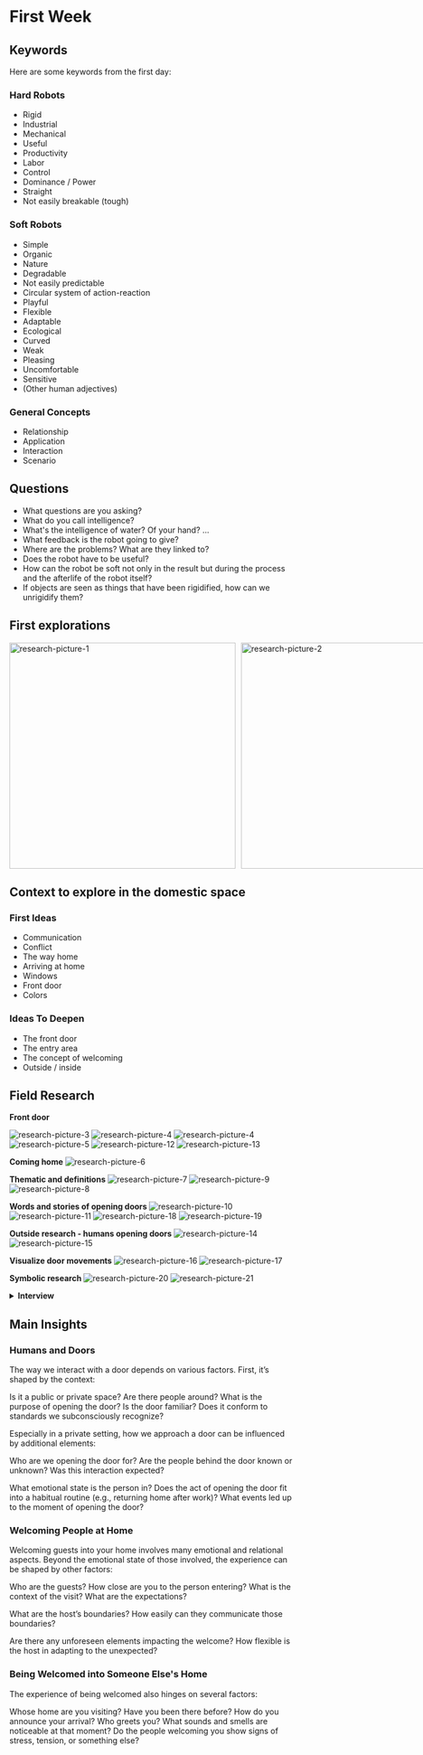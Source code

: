 # First Week

## Keywords

Here are some keywords from the first day:  
### Hard Robots
- Rigid
- Industrial
- Mechanical
- Useful
- Productivity
- Labor
- Control
- Dominance / Power
- Straight
- Not easily breakable (tough)

### Soft Robots
- Simple
- Organic
- Nature
- Degradable
- Not easily predictable
- Circular system of action-reaction
- Playful
- Flexible
- Adaptable
- Ecological
- Curved
- Weak
- Pleasing
- Uncomfortable
- Sensitive
- (Other human adjectives)

### General Concepts
- Relationship
- Application
- Interaction
- Scenario

## Questions
- What questions are you asking?
- What do you call intelligence?
- What's the intelligence of water? Of your hand? ...
- What feedback is the robot going to give?
- Where are the problems? What are they linked to?
- Does the robot have to be useful?
- How can the robot be soft not only in the result but during the process and the afterlife of the robot itself?
- If objects are seen as things that have been rigidified, how can we unrigidify them?


## First explorations
<div style="display: flex; gap: 10px;">
  <img src="images/IMG_8549.jpg" alt="research-picture-1" height="400"/>
  <img src="images/IMG_8550.JPG" alt="research-picture-2" height="400"/>
</div>

## Context to explore in the domestic space

### First Ideas
- Communication
- Conflict
- The way home
- Arriving at home
- Windows
- Front door
- Colors

### Ideas To Deepen
- The front door
- The entry area
- The concept of welcoming
- Outside / inside 

## Field Research

**Front door**

![research-picture-3](images/IMG_8606.jpeg "research-picture-3")
![research-picture-4](images/IMG_8607.jpeg "research-picture-4")
![research-picture-4](images/palette-porte-entree.jpg "research-picture-4")
![research-picture-5](images/IMG_8608.jpeg "research-picture-5")
![research-picture-12](images/IMG_8616.jpg "research-picture-12")
![research-picture-13](images/IMG_8617.jpg "research-picture-13")

**Coming home**
![research-picture-6](images/IMG_8609.jpeg "research-picture-6")

**Thematic and definitions**
![research-picture-7](images/IMG_8610.jpeg "research-picture-7")
![research-picture-9](images/IMG_8612.jpeg "research-picture-9")
![research-picture-8](images/IMG_8611.jpeg "research-picture-8")

**Words and stories of opening doors**
![research-picture-10](images/IMG_8613.jpg "research-picture-10")
![research-picture-11](images/IMG_8614.jpg "research-picture-11")
![research-picture-18](images/IMG_8622.jpg "research-picture-18")
![research-picture-19](images/IMG_8623.jpg "research-picture-19")

**Outside research - humans opening doors**
![research-picture-14](images/IMG_8618.jpg "research-picture-14")
![research-picture-15](images/IMG_8619.jpg "research-picture-15")

**Visualize door movements**
![research-picture-16](images/IMG_8620.jpg "research-picture-16")
![research-picture-17](images/IMG_8621.jpg "research-picture-17")


**Symbolic research**
![research-picture-20](images/le-livre-des-symboles-1.jpeg "research-picture-20")
![research-picture-21](images/le-livre-des-symboles-2.jpeg "research-picture-21")

<details>
  <summary><strong>Interview</strong></summary>

  [Speaker 1]
  <strong>J’aimerais d'abord vous demander si là, d'un coup, il y a la sonnette qui sonne, et ce n’est pas prévu. Qu'est-ce qui vous passe par la tête ? Qu'est-ce que vous faites ? Ne faites pas ?</strong>
  
  [Speaker 2]
  Moi, ce qui me passe par la tête, ce sont les voisins ont besoin de quelque chose. Et puis, je vais assez vite quand même me diriger vers la porte et ouvrir.
  
  
  [Speaker 3]
  Moi, je cherche tout de suite à... Qui est-ce que ça pourrait être ? Le matin, un postier ou bien un concierge, ou bien un voisin, ou bien... Je fais comme une panoplie de... Si c'était maintenant (20h30), je pense plutôt que ça serait un voisin.
  
  Ce serait très étonnant. Il y a des heures où ça pourrait aussi me faire peur, ou inquiéter.
  
  Le premier truc, ce serait... J'aimerais trouver, mais qui est-ce que ça pourrait être ? 
  
  [Speaker 1]
  <strong>Aucun de vous m’a parlé de regarder par le petit trou qui c’est, vous le faites pas ?</strong>
  
  [Speaker 3]
  Je regardais par l'espion, c'est évident. C'est ça que je voulais dire. Parce que toi, pas (en parlant de Speaker 2).
  
  J'irais tranquillement, doucement, pour qu'on ne m'entende pas.
  
  [Speaker 2]
  Je n'irais pas forcément regarder l'espion. Je n'y pense pas, en fait. 
  
  [Speaker 1]
  Moi, c'est clair, si ce n'est pas la journée, je n'ouvre pas. Je ne vais même pas regarder. Ça me fait trop peur. C’est déjà arrivé. Je pense que c'était un ballon, les voisins.
  
  [Speaker 1]
  <strong>Maintenant... Question, juste pour clarifier celle-ci. Quand c'est un postier, ou un voisin, ou quelqu'un qui est là, mais où ce n'est pas prévu que la personne entre dans la maison, est-ce que vous arrivez à vous visualiser comment vous ouvrez la porte ? Comment se passe un peu l'interaction ? </strong>
  
  [Speaker 2]
  J'ouvre, je vois, ah, c'est le postier. Je lui dis, est-ce qu'il faut signer à quelque part ? 
  
  [Speaker 1]
  Mais tu ouvres complètement la porte, par exemple ?
  
  [Speaker 2]
  Pas complètement mais je crois que je l’ouvre quand même pas mal.
  
  Je ne fais pas juste la tête, non.
  
  [Speaker 3]
  Moi, j'ouvre la porte, mais je la garde en main. Au cas où ? C'est pas conscient, je pense.
  
  Et puis, une fois que c'est clair, je vais aller, je vais plutôt sortir vers le postier, je ne veux pas qu'il entre.
  
  [Speaker 2]
  Moi, moi aussi. Vous, plutôt sortir... Ouais.
  
  [Speaker 1]
  <strong>Et maintenant, comment ça se passe si on attend les invités ? Imaginons, il y a les -- qui viennent à la maison ce soir, et là, ça sonne.
  
  Est-ce que déjà, avant que ça sonne, vous êtes dans l'attente que ça va sonner ?
</strong>
  
  [Speaker 3]
  Oui, oui, il y a l'attente, et puis moi, je n'écoute même pas la sonnerie, j'écoute la porte de l’immeuble, j'entends. C'est très discret, mais je l'entends tout le temps.
  
  [Speaker 2]
  Ouais, moi aussi.
  
  [Speaker 1]
  </strong>Et quand ça sonne, tu vas marcher un pas plutôt normalement pour aller vers la porte ?</strong>
  
  [Speaker 3]
  Ouais, assez rapidement.
  
  Toujours -- qui ouvre.
  
  [Speaker 2]
  Ouais. J'ouvre et puis... Hé, salut.
  
  Il y a comme un moment un peu de... Où je me sens un peu flotter, comme ça. Je trouve que c'est un moment qui n'est pas si évident que ça.
  
  Je crois que c'est un moment que je n'aime pas. Ouais. Ouvrir la porte.
  
  [Speaker 3]
  Ah ouais.
  
  [Speaker 2]
  Parce que, en fait, il y a aussi un petit stress. C'est qu'il y a l'histoire... J'aimerais qu'ils enlèvent leurs chaussures.
  
  Oui. Et ça, ça me stresse. Ouais.
  
  De leur demander ça. Je trouve que c'est... C'est engageant, de ma part, de devoir demander ça.
  
  Et bon, maintenant, ils savent, plus ou moins. Enfin, voilà. Mais quand même, il y a une sorte de...
  
  Aussi... Ah, on va... Ah, du coup, ça me rappelle le Covid aussi.
  
  Parce que, pendant le Covid, tu ne faisais pas la bise. Maintenant, tu refais la bise. Et puis, ouais, la personne, elle entre.
  
  Puis, je suis déjà un peu stressée. Merde, elle va me ramener ses godasses dans mon salon. Il y a déjà une espèce de petite tension, comme ça.
  
  Et puis, ah, on va enlever les manteaux. Merde, on va mettre où les manteaux ? 
  
  On met les manteaux. Ah, il y a le cadeau. Ah, le cadeau.
  
  [Speaker 3]
  Alors, ça, il y a plein de choses où, moi, c'est compliqué. Mais alors ça.
  
  [Speaker 2]
  Et puis, alors, je suis là avec les... Ah, le cadeau.
  
  Merci beaucoup. Merde, qu'est-ce que je vais faire avec ce truc ? Ou bien...
  
  Ah, trop cool. Ouais, ouais, ouais.
  
  Je ne sais pas où le poser. Ah oui, il faut mettre au frais. Il faut de la place dans le frigo.
  
  Putain, il n'y a plus de place dans le frigo. Ouais, ouais, ouais, ouais. Et puis, après, t'es là.
  
  Ah oui, les chaussures. Vous voulez des pantoufles ? Ça, c'est pour dire discrètement, enlevez vos chaussures.
  
  Et puis, les pantoufle sont... Ah, merde, on n'a plus de pantoufles. J'espère qu'ils ne veulent pas des pantoufles.
  
  Non, non, ça va, mon Dieu. Et puis... Mais donc, il y a quand même un côté un petit peu... Il faut que l'invité soit bien. 
  
  [Speaker 1]
  Mais au final, c'est chez toi. Donc, tu pourrais dire, maintenant, t'enlèves tes chaussures. Voilà. Enfin, bon, ce n'est pas comme ça, mais...
  
  [Speaker 2]
  Non, mais bon, mais c'est moi aussi, hein. Moi qui ai beaucoup de peine.
  
  [Speaker 3]
  C'est terrible. Encore, des ouvriers, parfois, c'est parce qu'il y en a qui, avec leur convention, souvent, tout ce qui est électricité...ils sont obligés d'avoir les chaussures. 
  
  Des fois, je préfère enlever le tapis et dire, moi, puis je nettoierai après, plutôt que de demander. C'est terrible, hein.
  
  [Speaker 3]
  Je vais t'accompagner un peu pour le futur, pour ces moments-là. Parce que souvent, moi, je fais un truc dans la cuisine. Je peux dire, moi, moi, ça m'embête, ces premiers moments, parce que c'est un peu...
  
  
  
  [Speaker 2]
  Moi, je sens vraiment que ça me tend. Je sens qu'il y a une tension, en fait, dans ce moment-là. Ah ouais, ouais, ouais.
  
  [Speaker 3]
  Je m'en rendais pas compte avant de te raconter ça. Je me serais jamais posé la question, en fait. 
  
  [Speaker 1]
  <strong>Est-ce que c'est la même chose si c'est -- et -- ? (membres de la famille)</strong>
  
  [Speaker 2]
  Un petit peu. Ouais.
  
  Pas autant. Parce que c'est la famille. C'est un peu plus cool, quand même, pour moi.
  
  Ouais. Mais quand même, il y a quand même un peu... Bah, il y a moins ce truc de faire bonne impression.
  
  Et puis, eux, ils savent pour les chaussures. Et puis, bon, mais... Ouais, mais quand il y a...
  
  Et puis... Oh, -- !
  
  Toi avec tes chaussures. Elle dit... Ouais.
  
  Puis, elle marche sur le tapis avec sa chaussure. T'es là... Mais non !
    
  
  [Speaker 3]
  Ah ouais, mais non, alors ! Elle a fait ça. Mais pourquoi elle a...
  
  [Speaker 2]
  Parce que je pense que ça lui fait un peu chier d'enlever ses chaussures. Et du coup... Ah bon ?
  
  Après, puis... Après, ouais, elles ont quand même enlevé les chaussures. Puis après, elle me dit...
  
  Ouais, mais... Quand tu veux tes godasses, là... Ben, quand on marche sur la terrasse...
  
  Ben, on est quand même... On rentre comme des saloperies. Puis, j'étais là...
  
  [Speaker 3]
  Non, mais après, je lui ai dit un truc. Je m'en rappelle plus quoi, mais j'ai dit...
  
  [Speaker 2]
  Non, moi, je lui ai dit... Mais c'est pas dehors, c'est pas comme des crottes de chien et tout, là, sur la terrasse. Ben, voilà, c'est pas la même chose pour moi. Enfin, voilà, j'ai expliqué, mais...
  
  Mais j'ai trouvé un peu... Ouais, mais elle était pas contente et elle l'a fait savoir. Et je trouve que c'est pas OK.
  
  Parce qu'au final, ça reste chez nous. Donc, tu t'adaptes.
  
  [Speaker 1]
  Oui, parce qu'il y a quand même un peu cette loi implicite qui est de... Quand tu vas chez quelqu'un, tu t'adaptes à sa manière de fonctionner.
  
  [Speaker 2]
  Ouais, tout à fait.
  
  Puis moi, je demande toujours chez les gens. Tu veux que j'enlève les chaussures ?
  
  [Speaker 3]
  Moi, j'enlève aussi toujours. Ils me disent souvent, mais non, pas nécessaire. Je dis, ah non, mais je suis mieux sans.
  
  [Speaker 1]
  Moi, j'aime pas garder les chaussures, en fait. Ouais.
  
  [Speaker 3]
  Moi, -- et --, c'est la même chose.
  
  Là, j'ai même encore... En plus, j'ai peur que --, au premier moment, il va toujours parler super fort. Il va...
  
  Je sais pas si c'est marquer le terrain. Je sais pas. Il va dire fort : Salut !
  
  
  [Speaker 2]
  Mais lui, à chaque fois... Moi, quand j'arrive, je suis là. Ah ! Après, tout va bien. Mais c'est vrai que le début avec c’est fort.
  
  T'es dans le mood, quoi. C'est toujours un peu... Bon.
  
  Un peu too much. Sans manière d’entrer en relation. Mais j'ai peur que... J'ai peur pour mes oreilles quand ils viennent pour le début.
  
  [Speaker 1]
  Et puis, du coup, pour vous, comment faire pour bien accueillir quelqu'un ? 
  
  
  [Speaker 2]
  Alors, moi, je pense déjà ouvrir la porte, assez grand, comme ça. Et puis, dire...
  
  Hello ! Entrez ! Avec les gestes de bras.
  
  Ouais, un peu... Bienvenue !
  
  [Speaker 3]
  Enjouée !
  
  [Speaker 2]
  Ouais, voilà. Un peu... Entrez !
  
  Sentez-vous à l'aise ! Non, mais ne marchez quand même pas sur mon tapis, putain ! Enlevez vos chaussures, merci !
  
  [Speaker 1]
  C'est dur parce que tu dois mettre une limite au moment de l'accueil. 
  
  [Speaker 2]
  Ouais. Et que le moment de l'accueil, il y a un peu ce truc de... Il faudrait faire un truc magnifique.
  
  Un truc un peu... Voilà. Mettre à l'aise.
  
  Et quand tu demandes aux gens d'enlever leurs chaussures, ça casse un peu, quoi. Ouais, c'est ça. Moi, j'ai bien aimé chez --, quand on est arrivés une fois... C'est un collègue à moi.
  
  On était arrivés chez eux. --, sa femme. Elle nous a dit, voilà, ça, c'est le vestiaire.
  
  Voilà, puis... Alors là, vous posez vos vestes. Et puis là... Voilà, là, vous mettez les pantoufles. Et puis... Enfin, genre... C'est hyper organisé, quoi. 
  
  T'as pas le choix. Tu... Tu mets les pantoufles.
  
  Puis voilà. Je trouve ça très bien. Mais en fait, au lieu de demander aux gens...
  
  [Speaker 3]
  Ouais, moi, je trouve surtout... Mais non, j'ai pas envie de mettre les pantoufles. Vous pouvez mettre les chaussures là, c’est chouette. Mais les pantoufles, je trouverais exagéré.
  
  [Speaker 2]
  Non, mais bon, moi, je trouve ça très explicite, on va dire. Qu'on enlève les chaussures chez eux.
  
  [Speaker 3]
  Un exemple. Moi, je trouve très bien aussi mettre les chaussures juste dehors. Ouais.
  
  Comme ça, c'est tellement clair.
  
  [Speaker 1]
  Ouais. Oui, c'est vrai. Ouais, ça, c'est aussi un signe. Ouais, j'aime bien cette thématique des chaussures.
  
  [Speaker 3]
  Moi, pour bien accueillir quelqu'un, ça serait de... De pas trop le stresser. Parce que moi, je pourrais très vite demander... Qu'est-ce que vous voulez boire ? Mais en fait, il veut d'abord raconter le voyage. Il veut peut-être... Ils ont trouvé... Là, il faut... En fait, je pense...
  
  Je suis impatient. Je devrais souvent... Je devrais être un peu plus tranquille. Oui, t'as bien vu. Oui. Oui, la terrasse a changé.
  
  C'est souvent... Ah ouais, de les laisser... Arriver.
  
  [Speaker 2]
  Oui, les laisser arriver. Et ça, souvent, j'ai pas envie. Mais pour bien accueillir, ça serait un peu...
  
  Laissez le temps de... S'adapter au rythme de la personne. Qu'est-ce que vous avez besoin ?
  
  [Speaker 3]
  Ouais, je pense. Ouais, c'est vrai.
  
  Des fois, j'ai l'impression que je suis déjà au taquet, là. Ah ouais ? Bon, allez, on va servir l'apéro, maintenant.
  
  Et puis... Ah, alors, tu veux boire quoi ? Et puis, allez, on...
  
  [Speaker 2]
  Mais du coup, on passe plus un bon moment. C'est horrible, ouais.
  
  Mais en fait, des fois, moi, je peux tellement me foutre la pression que ça peut devenir ça. De recevoir des gens. On prend plus aucun plaisir.
  
  [Speaker 3]
  Ouais, c'est ça.
  
  [Speaker 2]
  En fait, il faudrait peut-être que j'enlève le tapis blanc et puis dire, bon, maintenant, je rentre. 
  
  [Speaker 1]
  Tu sais, c'est le point de friction, le tapis blanc. 
  
  [Speaker 2]
  Ouais, mais c'est le point où, moi, ça me stresse quand même.
  
  [Speaker 1]
  <strong>Est-ce que vous avez des souvenirs de vous sentir très bien accueillis chez quelqu'un ? </strong>
  
  Ou vous vous sentez bien, et ça, pour vous, c'est un bon accueil ? 
  
  [Speaker 2]
  Ouais. Moi, j'adore arriver chez les --.
  
  C'est très agréable. C'est un des deux qui vient nous ouvrir.
  
  Déjà, il ne nous saute pas dessus les deux. En fait, c'est très agréable, ça. C'est un qui vient, pas les deux.
  
  Et puis, ouais, on a le temps d'arriver.
  
  Et c'est confortable chez eux. Moi, j'aime bien. Et puis, tu t'installes sur le canapé.
  
  Et puis... Et puis, après, ils nous servent à boire.
  
  [Speaker 3]
  Eux, ils ne sont pas stressés.
  
  [Speaker 2]
  Voilà, ils ne sont pas stressés. Du tout. Et ça, c'est très agréable, en fait.
  
  Et ça, ça se sent déjà dès l'ouverture de la porte. 
  
  Ouais. Et c'est vrai que nous, on est souvent stressés.
  
  Mais c'était souvent un point que je n'avais plus envie d'inviter des gens, quoi. Pendant la préparation.
  
  [Speaker 3]
  Moi, j'aurais dit chez -. Ah ouais, ouais. Déjà juste arriver. Puis non, on ne va pas tout de suite dans les chambres. Il nous sert à boire, à manger quelque chose. S'asseoir sur la terrasse. Il y a un moment pour arriver comme ça.
  
  Le côté tranquille et détendu aussi. Je pense que ça, ça fait beaucoup.
  
  [Speaker 1]
  <strong>Est-ce qu'il y a quelque chose qui pourrait être lié à des sons ou des odeurs? Parce que quand tu rentres chez quelqu'un, tu rentres aussi dans toute l'atmosphère. Est-ce qu'il y a quelque chose qui peut changer votre vision de l'accueil par rapport à ça ? </strong>
  
  [Speaker 2]
  Ouais, quand ça sent bon. Un repas, un bon repas, un bon gigot dans le four. Tu sens le fumet qui t'arrive dans le nez. C'est clair que ça rajoute un truc à l'accueil.
  
  [Speaker 3]
  Je n'ai pas vraiment de souvenirs comme ça. Mais je pense que je n'aimerais pas entrer à un endroit où c'est trop imprégné. C'est trop dans un truc où c'est dense.
  
  Où il y a de la vapeur de cuisine. Où il y a plein de choses qui se passent, beaucoup de musique. Je n'aimerais pas être à un endroit où il y a, par exemple, la fête. Parfois quand on arrive chez des gens, il y a plein de gens qui sont déjà là.
  
  Il y a de la musique. Tu n'entends déjà pas ce que l'autre dit. Ce n'est pas un accueil agréable.
  
  [Speaker 2]
  Je suis d'accord si c'est un truc avec plein de gens.
  
  [Speaker 1]
  C'est vrai que ça dépersonnalise l’accueil. Plus il y a de monde.
  
  
  [Speaker 2]
  C'est vrai, des fois... En fait, ça ne me stresse pas quand on arrive chez ma sœur, mais des fois, on les sent tendus, mais bon, après, ça va. Ça, j'ai pu sentir une fois ou autre.
  
</details>

## Main Insights

### Humans and Doors
The way we interact with a door depends on various factors. First, it’s shaped by the context:

Is it a public or private space? Are there people around? What is the purpose of opening the door? Is the door familiar? Does it conform to standards we subconsciously recognize?

Especially in a private setting, how we approach a door can be influenced by additional elements:

Who are we opening the door for? Are the people behind the door known or unknown? Was this interaction expected?

What emotional state is the person in? Does the act of opening the door fit into a habitual routine (e.g., returning home after work)? What events led up to the moment of opening the door?

### Welcoming People at Home
Welcoming guests into your home involves many emotional and relational aspects. Beyond the emotional state of those involved, the experience can be shaped by other factors:

Who are the guests? How close are you to the person entering? What is the context of the visit? What are the expectations?

What are the host’s boundaries? How easily can they communicate those boundaries?

Are there any unforeseen elements impacting the welcome? How flexible is the host in adapting to the unexpected?

### Being Welcomed into Someone Else's Home
The experience of being welcomed also hinges on several factors:

Whose home are you visiting? Have you been there before? How do you announce your arrival? Who greets you? What sounds and smells are noticeable at that moment? Do the people welcoming you show signs of stress, tension, or something else?
